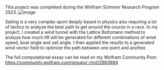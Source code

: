 This project was completed during the Wolfram SUmmer Research Program 2023.
![image](https://github.com/DoggoOP/SailingAerodynamics/assets/80930499/2cb72d4c-170e-4ef4-9681-927b6c54d02b)


Sailing is a very complex sport deeply based in physics also requiring a lot of tactics to analyze the best path to get around the course in a race. In my project, I created a wind tunnel with the Lattice Boltzmann method to analyze how much lift will be generated for different combinations of wind speed, boat angle and sail angle. I then applied the results to a generated wind vector field to optimize the path between one point and another.

The full computational essay can be read on my Wolfram Community Post:
https://community.wolfram.com/groups/-/m/t/2963984 
